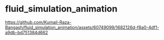 # fluid_simulation_animation


https://github.com/Kumail-Raza-Bangash/fluid_simulation_animation/assets/60749099/1682126d-f8a0-4df1-a9db-bd751384d662

